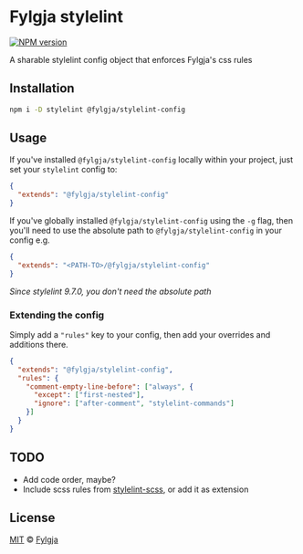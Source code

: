 # Fylgja stylelint

[![NPM version](https://img.shields.io/npm/v/@fylgja/stylelint-config.svg)](https://www.npmjs.org/package/@fylgja/stylelint-config)

A sharable stylelint config object that enforces Fylgja's css rules

## Installation

```bash
npm i -D stylelint @fylgja/stylelint-config
```

## Usage

If you've installed `@fylgja/stylelint-config` locally within your project, just set your `stylelint` config to:

```json
{
  "extends": "@fylgja/stylelint-config"
}
```

If you've globally installed `@fylgja/stylelint-config` using the `-g` flag, then you'll need to use the absolute path to `@fylgja/stylelint-config` in your config e.g.

```json
{
  "extends": "<PATH-TO>/@fylgja/stylelint-config"
}
```

_Since stylelint 9.7.0, you don't need the absolute path_

### Extending the config

Simply add a `"rules"` key to your config, then add your overrides and additions there.

```json
{
  "extends": "@fylgja/stylelint-config",
  "rules": {
    "comment-empty-line-before": ["always", {
      "except": ["first-nested"],
      "ignore": ["after-comment", "stylelint-commands"]
    }]
  }
}
```

## TODO
* Add code order, maybe?
* Include scss rules from [stylelint-scss](https://github.com/kristerkari/stylelint-scss), or add it as extension

## License
[MIT](LICENSE) © [Fylgja](https://getfylgja.com/)
